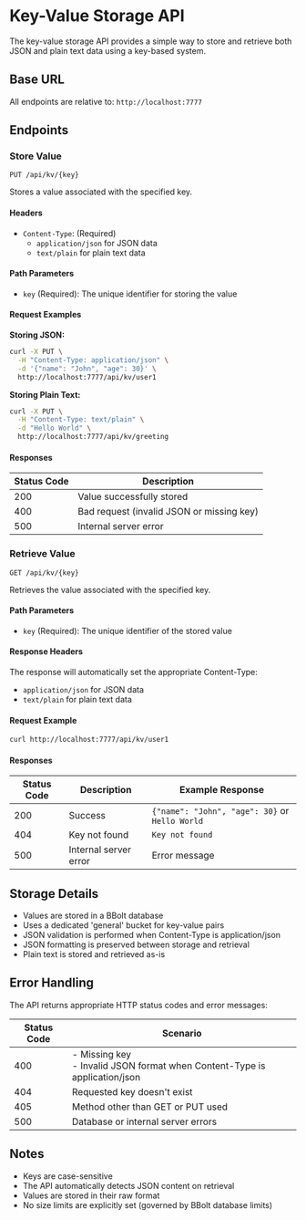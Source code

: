 # Key-Value Storage API

The key-value storage API provides a simple way to store and retrieve both JSON and plain text data using a key-based system.

## Base URL
All endpoints are relative to: `http://localhost:7777`

## Endpoints

### Store Value
```http
PUT /api/kv/{key}
```

Stores a value associated with the specified key.

#### Headers
- `Content-Type`: (Required)
  - `application/json` for JSON data
  - `text/plain` for plain text data

#### Path Parameters
- `key` (Required): The unique identifier for storing the value

#### Request Examples

**Storing JSON:**
```bash
curl -X PUT \
  -H "Content-Type: application/json" \
  -d '{"name": "John", "age": 30}' \
  http://localhost:7777/api/kv/user1
```

**Storing Plain Text:**
```bash
curl -X PUT \
  -H "Content-Type: text/plain" \
  -d "Hello World" \
  http://localhost:7777/api/kv/greeting
```

#### Responses

| Status Code | Description |
|------------|-------------|
| 200 | Value successfully stored |
| 400 | Bad request (invalid JSON or missing key) |
| 500 | Internal server error |

### Retrieve Value
```http
GET /api/kv/{key}
```

Retrieves the value associated with the specified key.

#### Path Parameters
- `key` (Required): The unique identifier of the stored value

#### Response Headers
The response will automatically set the appropriate Content-Type:
- `application/json` for JSON data
- `text/plain` for plain text data

#### Request Example
```bash
curl http://localhost:7777/api/kv/user1
```

#### Responses

| Status Code | Description | Example Response |
|------------|-------------|------------------|
| 200 | Success | `{"name": "John", "age": 30}` or `Hello World` |
| 404 | Key not found | `Key not found` |
| 500 | Internal server error | Error message |

## Storage Details
- Values are stored in a BBolt database
- Uses a dedicated 'general' bucket for key-value pairs
- JSON validation is performed when Content-Type is application/json
- JSON formatting is preserved between storage and retrieval
- Plain text is stored and retrieved as-is

## Error Handling
The API returns appropriate HTTP status codes and error messages:

| Status Code | Scenario |
|------------|----------|
| 400 | - Missing key<br>- Invalid JSON format when Content-Type is application/json |
| 404 | Requested key doesn't exist |
| 405 | Method other than GET or PUT used |
| 500 | Database or internal server errors |

## Notes
- Keys are case-sensitive
- The API automatically detects JSON content on retrieval
- Values are stored in their raw format
- No size limits are explicitly set (governed by BBolt database limits)
